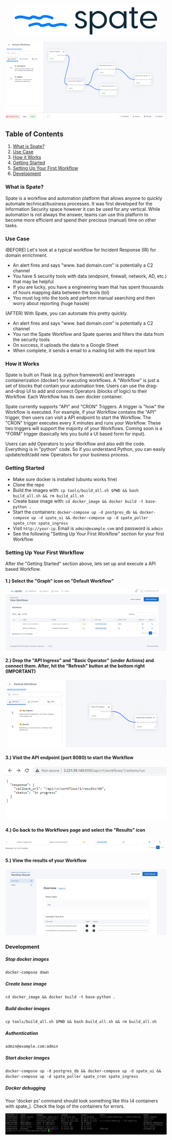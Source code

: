 <p align="center">
  <img height="100px" src="https://github.com/bmarsh9/spate/raw/de65a206015f1119db5981f21fc3974b8a8c8c7f/app/static/img/spate_full.PNG" alt="Logo"/>
</p>

<img src="images/spate_dash2.PNG" alt="" class="inline"/>

## Table of Contents
1. [What is Spate?](#what-is-spate)
2. [Use Case](#use-case)
3. [How it Works](#how-it-works)
4. [Getting Started](#getting-started)
5. [Setting Up Your First Workflow](#setting-up-your-first-workflow)
6. [Development](#development)


### What is Spate?

Spate is a workflow and automation platform that allows anyone to quickly automate technical/business processes. It was first developed for the Information Security space however it can be used for any vertical. While automation is not always the answer, teams can use this platform to become more efficient and spend their precious (manual) time on other tasks.

### Use Case
(BEFORE) Let's look at a typical workflow for Incident Response (IR) for domain enrichment.
+ An alert fires and says "www. bad domain.com" is potentially a C2 channel
+ You have 5 security tools with data (endpoint, firewall, network, AD, etc.) that may be helpful
+ If you are lucky, you have a engineering team that has spent thousands of hours mapping data between the tools (lol)
+ You must log into the tools and perform manual searching and then worry about reporting (huge hassle)

(AFTER) With Spate, you can automate this pretty quickly.
+ An alert fires and says "www. bad domain.com" is potentially a C2 channel
+ You run the Spate Workflow and Spate queries and filters the data from the security tools
+ On success, it uploads the data to a Google Sheet
+ When complete, it sends a email to a mailing list with the report link

### How it Works

Spate is built on Flask (e.g. python framework) and leverages containerization (docker) for executing workflows. A "Workflow" is just a set of blocks that contain your automation tree. Users can use the drag-and-drop UI to add and connect Operators (blocks of logic) to their Workflow. Each Workflow has its own docker container.

Spate currently supports "API" and "CRON" Triggers. A trigger is "how" the Workflow is executed. For example, if your Workflow contains the "API" trigger, then users can visit a API endpoint to start the Workflow. The "CRON" trigger executes every X minutes and runs your Workflow. These two triggers will support the majority of your Workflows. Coming soon is a "FORM" trigger (basically lets you build a UI based form for input).

Users can add Operators to your Workflow and also edit the code. Everything is in "python" code. So if you understand Python, you can easily update/edit/add new Operators for your business process. 

### Getting Started
+ Make sure docker is installed (ubuntu works fine)
+ Clone the repo
+ Build the images with: `cp tools/build_all.sh $PWD && bash build_all.sh && rm build_all.sh`
+ Create base image with: `cd docker_image && docker build -t base-python .`
+ Start the containers: `docker-compose up -d postgres_db && docker-compose up -d spate_ui && docker-compose up -d spate_poller spate_cron spate_ingress`
+ Visit `http://your-ip`. Email is `admin@example.com` and password is `admin`
+ See the following "Setting Up Your First Workflow" section for your first Workflow

### Setting Up Your First Workflow

After the "Getting Started" section above, lets set up and execute a API based Workflow.

#### 1.) Select the "Graph" icon on "Default Workflow"
<img src="images/spate_step1.PNG" alt="" class="inline"/>

#### 2.) Drop the "API Ingress" and "Basic Operator" (under Actions) and connect them. After, hit the "Refresh" button at the bottom right (IMPORTANT)
<img src="images/spate_step2.PNG" alt="" class="inline"/>

#### 3.) Visit the API endpoint (port 8080) to start the Workflow
<img src="images/spate_step3.PNG" alt="" class="inline"/>

#### 4.) Go back to the Workflows page and select the "Results" icon
<img src="images/spate_step4.PNG" alt="" class="inline"/>

#### 5.) View the results of your Workflow
<img src="images/spate_step5.PNG" alt="" class="inline"/>


### Development

##### Stop docker images
`docker-compose down`

##### Create base image
`cd docker_image && docker build -t base-python .`

##### Build docker images
`cp tools/build_all.sh $PWD && bash build_all.sh && rm build_all.sh`

##### Authentication
`admin@example.com:admin`

##### Start docker images
`docker-compose up -d postgres_db && docker-compose up -d spate_ui && docker-compose up -d spate_poller spate_cron spate_ingress`

##### Docker debugging
Your 'docker ps' command should look something like this (4 containers with spate_). Check the logs of the containers for errors.

<img src="images/spate_debug.PNG" alt="" class="inline"/>
